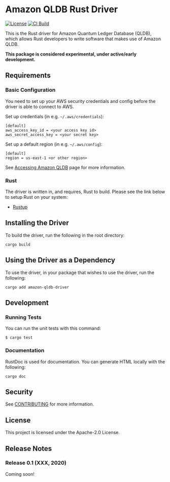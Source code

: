 # Amazon QLDB Rust Driver

[![License](https://img.shields.io/hexpm/l/plug.svg)](https://github.com/awslabs/amazon-qldb-driver-rust/blob/main/LICENSE)
[![CI Build](https://github.com/awslabs/amazon-qldb-driver-rust/workflows/CI%20Build/badge.svg)](https://github.com/awslabs/amazon-qldb-driver-rust/actions?query=workflow%3A%22CI+Build%22)

This is the Rust driver for Amazon Quantum Ledger Database (QLDB), which allows Rust developers
to write software that makes use of Amazon QLDB.

**This package is considered experimental, under active/early development.**

## Requirements

### Basic Configuration

You need to set up your AWS security credentials and config before the driver is able to connect to AWS. 

Set up credentials (in e.g. `~/.aws/credentials`):

```
[default]
aws_access_key_id = <your access key id>
aws_secret_access_key = <your secret key>
```

Set up a default region (in e.g. `~/.aws/config`):

```
[default]
region = us-east-1 <or other region>
```

See [Accessing Amazon QLDB](https://docs.aws.amazon.com/qldb/latest/developerguide/accessing.html#SettingUp.Q.GetCredentials) page for more information.

### Rust

The driver is written in, and requires, Rust to build. Please see the link below to setup Rust on your system:

* [Rustup](https://rustup.rs/)

## Installing the Driver

To build the driver, run the following in the root directory:

```cargo build```

## Using the Driver as a Dependency

To use the driver, in your package that wishes to use the driver, run the following:

```cargo add amazon-qldb-driver```

## Development

### Running Tests

You can run the unit tests with this command:

```
$ cargo test
```

### Documentation 

RustDoc is used for documentation. You can generate HTML locally with the following:

```cargo doc```

## Security

See [CONTRIBUTING](CONTRIBUTING.md#security-issue-notifications) for more information.

## License

This project is licensed under the Apache-2.0 License.

## Release Notes

### Release 0.1 (XXX, 2020)

Coming soon!
